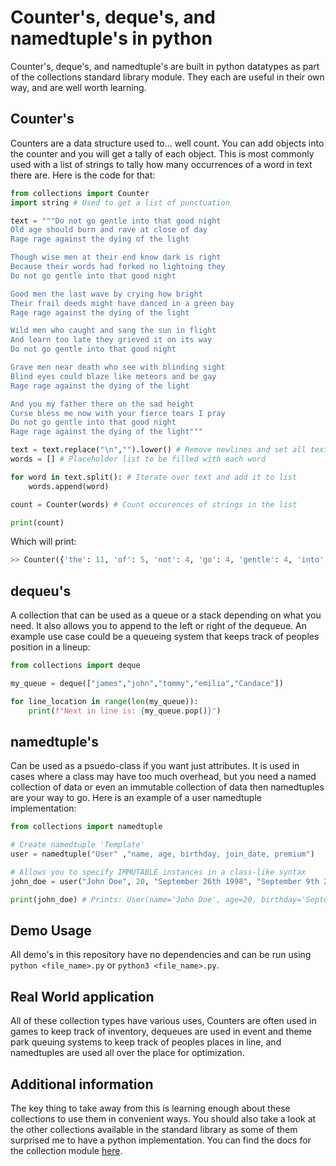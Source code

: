# Counter's, deque's, and namedtuple's in python

Counter's, deque's, and namedtuple's are built in python datatypes as part of the collections standard library module. They each are useful in their own way, and are well worth learning.



## Counter's

Counters are a data structure used to... well count. You can add objects into the counter and you will get a tally of each object. This is most commonly used with a list of strings to tally how many occurrences of a word in text there are. Here is the code for that:



```python
from collections import Counter
import string # Used to get a list of punctuation

text = """Do not go gentle into that good night
Old age should burn and rave at close of day
Rage rage against the dying of the light

Though wise men at their end know dark is right
Because their words had forked no lightning they
Do not go gentle into that good night

Good men the last wave by crying how bright
Their frail deeds might have danced in a green bay
Rage rage against the dying of the light

Wild men who caught and sang the sun in flight
And learn too late they grieved it on its way
Do not go gentle into that good night

Grave men near death who see with blinding sight
Blind eyes could blaze like meteors and be gay
Rage rage against the dying of the light

And you my father there on the sad height
Curse bless me now with your fierce tears I pray
Do not go gentle into that good night
Rage rage against the dying of the light"""

text = text.replace("\n","").lower() # Remove newlines and set all text to lowercase
words = [] # Placeholder list to be filled with each word

for word in text.split(): # Iterate over text and add it to list
    words.append(word)

count = Counter(words) # Count occurences of strings in the list

print(count)
```



Which will print:

```python
>> Counter({'the': 11, 'of': 5, 'not': 4, 'go': 4, 'gentle': 4, 'into': 4, 'that': 4, 'good': 4, 'rage': 4, 'against': 4, 'dying': 4, 'men': 4, 'and': 3, 'at': 2, 'their': 2, 'in': 2, 'who': 2, 'on': 2, 'with': 2, 'do': 1, 'nightold': 1, 'age': 1, 'should': 1, 'burn': 1, 'rave': 1, 'close': 1, 'dayrage': 1, 'lightthough': 1, 'wise': 1, 'end': 1, 'know': 1, 'dark': 1, 'is': 1, 'rightbecause': 1, 'words': 1, 'had': 1, 'forked': 1, 'no': 1, 'lightning': 1, 'theydo': 1, 'nightgood': 1, 'last': 1, 'wave': 1, 'by': 1, 'crying': 1, 'how': 1, 'brighttheir': 1, 'frail': 1, 'deeds': 1, 'might': 1, 'have': 1, 'danced': 1, 'a': 1, 'green': 1, 'bayrage': 1, 'lightwild': 1, 'caught': 1, 'sang': 1, 'sun': 1, 'flightand': 1, 'learn': 1, 'too': 1, 'late': 1, 'they': 1, 'grieved': 1, 'it': 1, 'its': 1, 'waydo': 1, 'nightgrave': 1, 'near': 1, 'death': 1, 'see': 1, 'blinding': 1, 'sightblind': 1, 'eyes': 1, 'could': 1, 'blaze': 1, 'like': 1, 'meteors': 1, 'be': 1, 'gayrage': 1, 'lightand': 1, 'you': 1, 'my': 1, 'father': 1, 'there': 1, 'sad': 1, 'heightcurse': 1, 'bless': 1, 'me': 1, 'now': 1, 'your': 1, 'fierce': 1, 'tears': 1, 'i': 1, 'praydo': 1, 'nightrage': 1, 'light': 1})
```



## dequeu's

A collection that can be used as a queue or a stack depending on what you need. It also allows you to append to the left or right of the dequeue. An example use case could be a queueing system that keeps track of peoples position in a lineup:

```python
from collections import deque

my_queue = deque(["james","john","tommy","emilia","Candace"])

for line_location in range(len(my_queue)):
    print(f"Next in line is: {my_queue.pop()}")
```



## namedtuple's

Can be used as a psuedo-class if you want just attributes. It is used in cases where a class may have too much overhead, but you need a named collection of data or even an immutable collection of data then namedtuples are your way to go. Here is an example of a user namedtuple implementation: 

```python
from collections import namedtuple

# Create namedtuple 'Template' 
user = namedtuple("User" ,"name, age, birthday, join_date, premium")

# Allows you to specify IMMUTABLE instances in a class-like syntax
john_doe = user("John Doe", 20, "September 26th 1998", "September 9th 2019", True)

print(john_doe) # Prints: User(name='John Doe', age=20, birthday='September 26th 1998', join_date='September 9th 2019', premium=True)
```



## Demo Usage

All demo's in this repository have no dependencies and can be run using ```python <file_name>.py``` or ```python3 <file_name>.py```.



## Real World application

All of these collection types have various uses, Counters are often used in games to keep track of inventory, dequeues are used in event and theme park queuing systems to keep track of peoples places in line, and namedtuples are used all over the place for optimization.



## Additional information



 The key thing to take away from this is learning enough about these collections to use them in convenient ways. You should also take a look at the other collections available in the standard library as some of them surprised me to have a python implementation. You can find the docs for the collection module [here]( https://docs.python.org/3/library/collections.html ).